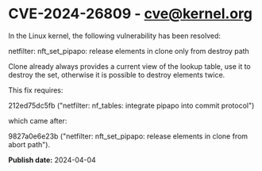 # CVE-2024-26809 - cve@kernel.org

In the Linux kernel, the following vulnerability has been resolved:

netfilter: nft_set_pipapo: release elements in clone only from destroy path

Clone already always provides a current view of the lookup table, use it
to destroy the set, otherwise it is possible to destroy elements twice.

This fix requires:

 212ed75dc5fb ("netfilter: nf_tables: integrate pipapo into commit protocol")

which came after:

 9827a0e6e23b ("netfilter: nft_set_pipapo: release elements in clone from abort path").

**Publish date:** 2024-04-04

